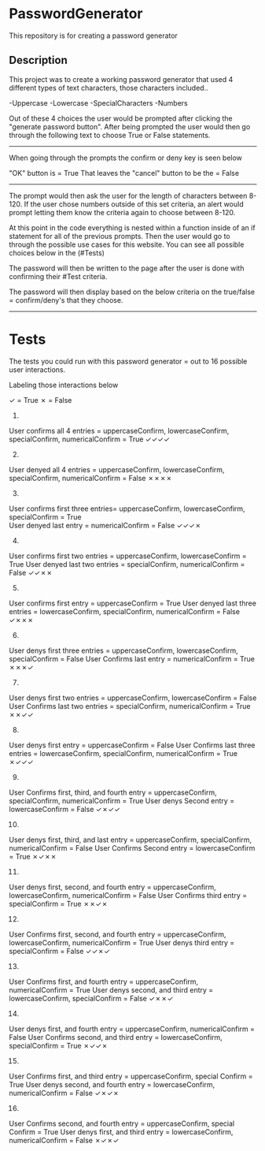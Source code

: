 # PasswordGenerator
This repository is for creating a password generator


## Description 

This project was to create a working password generator that used 4 different types of text characters, those characters included..

-Uppercase
-Lowercase
-SpecialCharacters
-Numbers

Out of these 4 choices the user would be prompted after clicking the "generate password button".
After being prompted the user would then go through the following text to choose True or False statements.

---------

When going through the prompts the confirm or deny key is seen below

"OK" button is = True
That leaves the "cancel" button to be the = False

---------

The prompt would then ask the user for the length of characters between 8-120.  If the user chose numbers outside of this set criteria, an alert would prompt letting them know the criteria again to choose between 8-120.  

At this point in the code everything is nested within a function inside of an if statement for all of the previous prompts.  Then the user would go to through the possible use cases for this website. You can see all possible choices below in the (#Tests)

The password will then be written to the page after the user is done with confirming their #Test criteria.

The password will then display based on the below criteria on the true/false = confirm/deny's that they choose.

-------

# Tests

The tests you could run with this password generator = out to 16 possible user interactions.

Labeling those interactions below

✓ = True
✗ = False

01.
User confirms all 4 entries = uppercaseConfirm, lowercaseConfirm, specialConfirm, numericalConfirm = True
✓✓✓✓

02.
User denyed all 4 entries = uppercaseConfirm, lowercaseConfirm, specialConfirm, numericalConfirm = False
✗✗✗✗

03.
User confirms first three entries= uppercaseConfirm, lowercaseConfirm, specialConfirm = True  
User denyed last entry = numericalConfirm = False
✓✓✓✗

04.
User confirms first two entries = uppercaseConfirm, lowercaseConfirm = True
User denyed last two entries = specialConfirm, numericalConfirm = False 
✓✓✗✗

05.
User confirms first entry = uppercaseConfirm = True
User denyed last three entries = lowercaseConfirm, specialConfirm, numericalConfirm = False
✓✗✗✗

06.
User denys first three entries = uppercaseConfirm, lowercaseConfirm, specialConfirm = False
User Confirms last entry = numericalConfirm = True
✗✗✗✓

07.
User denys first two entries = uppercaseConfirm, lowercaseConfirm = False
User Confirms last two entries = specialConfirm, numericalConfirm = True
✗✗✓✓

08.
User denys first entry = uppercaseConfirm = False
User Confirms last three entries = lowercaseConfirm, specialConfirm, numericalConfirm = True
✗✓✓✓

09.
User Confirms first, third, and fourth entry = uppercaseConfirm, specialConfirm, numericalConfirm = True
User denys Second entry = lowercaseConfirm = False
✓✗✓✓

10.
User denys first, third, and last entry = uppercaseConfirm, specialConfirm, numericalConfirm = False
User Confirms Second entry = lowercaseConfirm = True
✗✓✗✗

11.
User denys first, second, and fourth entry = uppercaseConfirm, lowercaseConfirm, numericalConfirm = False
User Confirms third entry = specialConfirm = True
✗✗✓✗

12.
User Confirms first, second, and fourth entry = uppercaseConfirm, lowercaseConfirm, numericalConfirm = True
User denys third entry = specialConfirm = False
✓✓✗✓

13.
User Confirms first, and fourth entry = uppercaseConfirm, numericalConfirm = True
User denys second, and third entry = lowercaseConfirm, specialConfirm = False
✓✗✗✓

14.
User denys first, and fourth entry = uppercaseConfirm, numericalConfirm = False
User Confirms second, and third entry = lowercaseConfirm, specialConfirm = True
✗✓✓✗

15.
 User Confirms first, and third entry = uppercaseConfirm, special Confirm = True
 User denys second, and fourth entry = lowercaseConfirm, numericalConfirm = False
✓✗✓✗

16.
 User Confirms second, and fourth entry = uppercaseConfirm, special Confirm = True
 User denys first, and third entry = lowercaseConfirm, numericalConfirm = False
✗✓✗✓
